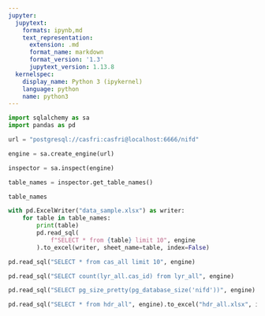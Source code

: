 ```yaml
---
jupyter:
  jupytext:
    formats: ipynb,md
    text_representation:
      extension: .md
      format_name: markdown
      format_version: '1.3'
      jupytext_version: 1.13.8
  kernelspec:
    display_name: Python 3 (ipykernel)
    language: python
    name: python3
---
```


```python
import sqlalchemy as sa
import pandas as pd
```

```python
url = "postgresql://casfri:casfri@localhost:6666/nifd"
```

```python
engine = sa.create_engine(url)
```

```python
inspector = sa.inspect(engine)
```

```python
table_names = inspector.get_table_names()
```

```python
table_names
```

```python
with pd.ExcelWriter("data_sample.xlsx") as writer:
    for table in table_names:
        print(table)
        pd.read_sql(
            f"SELECT * from {table} limit 10", engine
        ).to_excel(writer, sheet_name=table, index=False)
```

```python
pd.read_sql("SELECT * from cas_all limit 10", engine)
```

```python
pd.read_sql("SELECT count(lyr_all.cas_id) from lyr_all", engine)
```

```python
pd.read_sql("SELECT pg_size_pretty(pg_database_size('nifd'))", engine)
```

```python
pd.read_sql("SELECT * from hdr_all", engine).to_excel("hdr_all.xlsx", index=False)
```

```python

```
